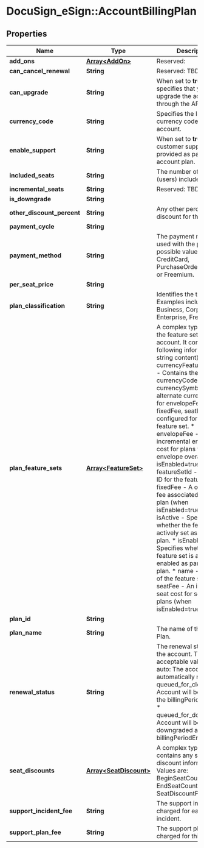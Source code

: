 # DocuSign_eSign::AccountBillingPlan

## Properties
Name | Type | Description | Notes
------------ | ------------- | ------------- | -------------
**add_ons** | [**Array&lt;AddOn&gt;**](AddOn.md) | Reserved: | [optional] 
**can_cancel_renewal** | **String** | Reserved: TBD | [optional] 
**can_upgrade** | **String** | When set to **true**, specifies that you can upgrade the account through the API. | [optional] 
**currency_code** | **String** | Specifies the ISO currency code for the account. | [optional] 
**enable_support** | **String** | When set to **true**, then customer support is provided as part of the account plan. | [optional] 
**included_seats** | **String** | The number of seats (users) included. | [optional] 
**incremental_seats** | **String** | Reserved: TBD | [optional] 
**is_downgrade** | **String** |  | [optional] 
**other_discount_percent** | **String** |  Any other percentage discount for the plan.  | [optional] 
**payment_cycle** | **String** |  | [optional] 
**payment_method** | **String** |  The payment method used with the plan. The possible values are: CreditCard, PurchaseOrder, Premium, or Freemium.  | [optional] 
**per_seat_price** | **String** |  | [optional] 
**plan_classification** | **String** | Identifies the type of plan. Examples include Business, Corporate, Enterprise, Free. | [optional] 
**plan_feature_sets** | [**Array&lt;FeatureSet&gt;**](FeatureSet.md) | A complex type that sets the feature sets for the account. It contains the following information (all string content):  * currencyFeatureSetPrices - Contains the currencyCode and currencySymbol for the alternate currency values for envelopeFee, fixedFee, seatFee that are configured for this plan feature set. * envelopeFee - An incremental envelope cost for plans with envelope overages (when isEnabled&#x3D;true). * featureSetId - A unique ID for the feature set. * fixedFee - A one-time fee associated with the plan (when isEnabled&#x3D;true). * isActive - Specifies whether the feature set is actively set as part of the plan. * isEnabled - Specifies whether the feature set is actively enabled as part of the plan. * name - The name of the feature set. * seatFee - An incremental seat cost for seat-based plans (when isEnabled&#x3D;true).  | [optional] 
**plan_id** | **String** |  | [optional] 
**plan_name** | **String** | The name of the Billing Plan. | [optional] 
**renewal_status** | **String** | The renewal status for the account. The acceptable values are:  * auto: The account automatically renews. * queued_for_close: Account will be closed at the billingPeriodEndDate. * queued_for_downgrade: Account will be downgraded at the billingPeriodEndDate. | [optional] 
**seat_discounts** | [**Array&lt;SeatDiscount&gt;**](SeatDiscount.md) |  A complex type that contains any seat discount information.  Values are: BeginSeatCount, EndSeatCount, and SeatDiscountPercent.   | [optional] 
**support_incident_fee** | **String** | The support incident fee charged for each support incident. | [optional] 
**support_plan_fee** | **String** | The support plan fee charged for this plan. | [optional] 


